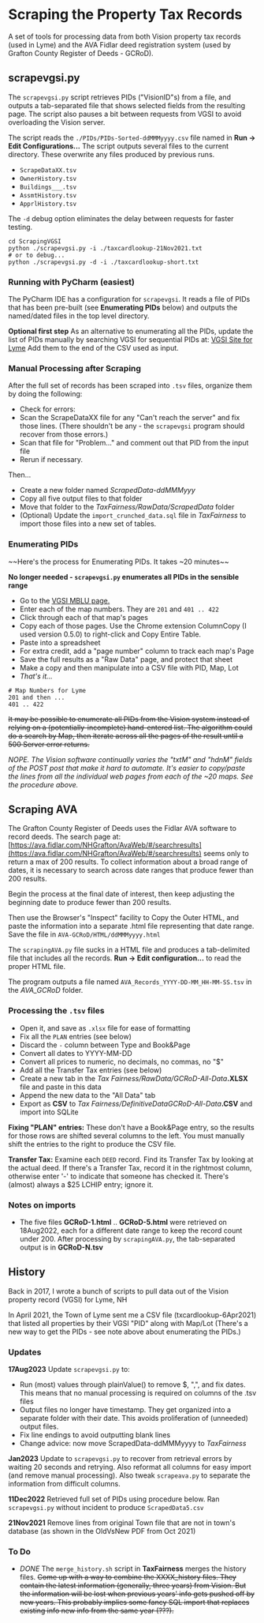 # Scraping the Property Tax Records

A set of tools for processing data from both Vision property tax records (used in Lyme) and the AVA Fidlar deed registration system (used by Grafton County Register of Deeds - GCRoD).

## scrapevgsi.py

The `scrapevgsi.py` script retrieves PIDs ("VisionID"s) from a file, and outputs a tab-separated file that shows selected fields from the resulting page.
The script also pauses a bit between requests from VGSI to avoid overloading the Vision server.

The script reads the `./PIDs/PIDs-Sorted-ddMMMyyyy.csv` file named in **Run -> Edit Configurations...** 
The script outputs several files to the current directory.
These overwrite any files produced by previous runs.

- `ScrapeDataXX.tsv`
- `OwnerHistory.tsv`
- `Buildings___.tsv`
- `AssmtHistory.tsv`
- `ApprlHistory.tsv`

The `-d` debug option eliminates the delay between requests for faster testing.

```
cd ScrapingVGSI
python ./scrapevgsi.py -i ./taxcardlookup-21Nov2021.txt 
# or to debug...
python ./scrapevgsi.py -d -i ./taxcardlookup-short.txt  
```

### Running with PyCharm (easiest)

The PyCharm IDE has a configuration for `scrapevgsi`.
It reads a file of PIDs that has been pre-built
(see **Enumerating PIDs** below) and
outputs the named/dated files in the top level directory.  

**Optional first step** As an alternative to enumerating all the PIDs,
update the list of PIDs manually by searching VGSI for sequential PIDs at: [VGSI Site for Lyme](https://gis.vgsi.com/lymeNH/Parcel.aspx?Pid=103255)
Add them to the end of the CSV used as input.  

### Manual Processing after Scraping

After the full set of records has been scraped into `.tsv` files,
organize them by doing the following:

- Check for errors:
- Scan the ScrapeDataXX file for any "Can't reach the server" and fix those lines.
(There shouldn't be any - the `scrapevgsi` program should recover from those errors.)
- Scan that file for "Problem..." and comment out that PID from the input file
- Rerun if necessary. 

Then...

- Create a new folder named _ScrapedData-ddMMMyyy_
- Copy all five output files to that folder
- Move that folder to the _TaxFairness/RawData/ScrapedData_ folder
- (Optional) Update the `import_crunched_data.sql` file in _TaxFairness_ to import those files into a new set of tables.

### Enumerating PIDs


~~Here's the process for Enumerating PIDs. It takes ~20 minutes~~

**No longer needed - `scrapevgsi.py` enumerates all PIDs in the sensible range**

* Go to the [VGSI MBLU page.](https://gis.vgsi.com/lymeNH/Search.aspx)
* Enter each of the map numbers. They are `201` and `401 .. 422`
* Click through each of that map's pages
* Copy each of those pages. Use the Chrome extension ColumnCopy (I used version 0.5.0) to right-click and Copy Entire Table.
* Paste into a spreadsheet
* For extra credit, add a "page number" column to track each map's Page
* Save the full results as a "Raw Data" page, and protect that sheet
* Make a copy and then manipulate into a CSV file with PID, Map, Lot
* _That's it..._

```
# Map Numbers for Lyme
201 and then ...
401 .. 422
```

~~It may be possible to enumerate all PIDs from the Vision system
instead of relying on a (potentially-incomplete) hand-entered list.
The algorithm could do a search by Map, then iterate
across all the pages of the result until a 500 Server error returns.~~

_NOPE. The Vision software continually varies the "txtM" and "hdnM"
fields of the POST post that make it hard to automate.
It's easier to copy/paste the lines from all the individual web pages
from each of the ~20 maps. See the procedure above._

## Scraping AVA

The Grafton County Register of Deeds uses the Fidlar AVA software
to record deeds.
The search page at: 
[https://ava.fidlar.com/NHGrafton/AvaWeb/#/searchresults](https://ava.fidlar.com/NHGrafton/AvaWeb/#/searchresults)
seems only to return a max of 200 results.
To collect information about a broad range of dates, it is necessary to 
search across date ranges that produce fewer than 200 results.

Begin the process at the final date of interest, then keep adjusting
the beginning date to produce fewer than 200 results.

Then use the Browser's "Inspect" facility to Copy the Outer HTML,
and paste the information into a separate .html file representing
that date range. Save the file in `AVA-GCRoD/HTML/ddMMMyyyy.html`

The `scrapingAVA.py` file sucks in a HTML file
and produces a tab-delimited file that includes all the records. 
**Run -> Edit configuration...** to read the proper HTML file.

The program outputs a file named `AVA_Records_YYYY-DD-MM_HH-MM-SS.tsv` in the _AVA_GCRoD_ folder.

### Processing the `.tsv` files

* Open it, and save as `.xlsx` file for ease of formatting
* Fix all the `PLAN` entries (see below)
* Discard the `-` column between Type and Book&Page
* Convert all dates to YYYY-MM-DD
* Convert all prices to numeric, no decimals, no commas, no "$"
* Add all the Transfer Tax entries (see below)
* Create a new tab in the 
_Tax Fairness/RawData/GCRoD-All-Data_**.XLSX** file
and paste in this data
* Append the new data to the "All Data" tab 
* Export as **CSV** to _Tax Fairness/DefinitiveDataGCRoD-All-Data_**.CSV**
and import into SQLite

**Fixing "PLAN" entries:** These don't have a Book&Page entry, so the results
for those rows are shifted several columns to the left.
You must manually shift the entries to the right to produce the CSV file.

**Transfer Tax:** Examine each `DEED` record.
Find its Transfer Tax by looking at the actual deed. 
If there's a Transfer Tax, record it in the rightmost column,
otherwise enter '-' to indicate that someone has checked it.
There's (almost) always a \$25 LCHIP entry; ignore it.

### Notes on imports

* The five files **GCRoD-1.html** .. **GCRoD-5.html** were retrieved 
on 18Aug2022, each for a different date range to keep the record count
under 200. 
After processing by `scrapingAVA.py`, the tab-separated output is in
**GCRoD-N.tsv**

## History

Back in 2017, I wrote a bunch of scripts to pull data out of the Vision property record (VGSI) for Lyme, NH

In April 2021, the Town of Lyme sent me a CSV file (txcardlookup-6Apr2021)
that listed all properties by their VGSI "PID" along with Map/Lot
(There's a new way to get the PIDs - see note above about enumerating the PIDs.)

### Updates
**17Aug2023** Update `scrapevgsi.py` to:

* Run (most) values through plainValue() to remove \$, ",", and fix dates.
This means that no manual processing is required on columns of the .tsv files 
* Output files no longer have timestamp.
They get organized into a separate folder with their date.
This avoids proliferation of (unneeded) output files.
* Fix line endings to avoid outputting blank lines
* Change advice: now move ScrapedData-ddMMMyyyy to _TaxFairness_
    
**Jan2023** Update to `scrapevgsi.py` to recover from retrieval errors by waiting 20 seconds and retrying.
Also reformat all columns for easy import (and remove manual processing).
Also tweak `scrapeava.py` to separate the information from difficult columns.

**11Dec2022** Retrieved full set of PIDs using procedure below.
Ran `scrapevgsi.py` without incident to produce `ScrapedData5.csv`

**21Nov2021**
Remove lines from original Town file that are not in town's database
(as shown in the OldVsNew PDF from Oct 2021)

### To Do

* _DONE_ The `merge_history.sh` script in **TaxFairness** merges the history files. ~~Come up with a way to combine the XXXX_history files.
They contain the latest information (generally, three years) from Vision.
But the information will be lost when previous years' info gets pushed off
by new years.
This probably implies some fancy SQL import that replaces existing info
new info from the same year (???).~~
